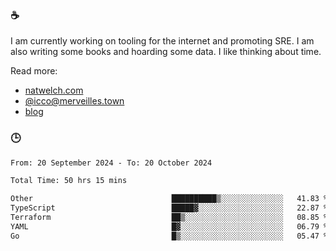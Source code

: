 ### ☕

I am currently working on tooling for the internet and promoting SRE. I am also writing some books and hoarding some data. I like thinking about time. 

Read more:

 - [natwelch.com](https://natwelch.com)
 - [@icco@merveilles.town](https://merveilles.town/@icco)
 - [blog](https://writing.natwelch.com)

### 🕒

<!--START_SECTION:waka-->

```txt
From: 20 September 2024 - To: 20 October 2024

Total Time: 50 hrs 15 mins

Other                               ██████████▒░░░░░░░░░░░░░░   41.83 %
TypeScript                          █████▓░░░░░░░░░░░░░░░░░░░   22.87 %
Terraform                           ██▒░░░░░░░░░░░░░░░░░░░░░░   08.85 %
YAML                                █▓░░░░░░░░░░░░░░░░░░░░░░░   06.79 %
Go                                  █▒░░░░░░░░░░░░░░░░░░░░░░░   05.47 %
```

<!--END_SECTION:waka-->
